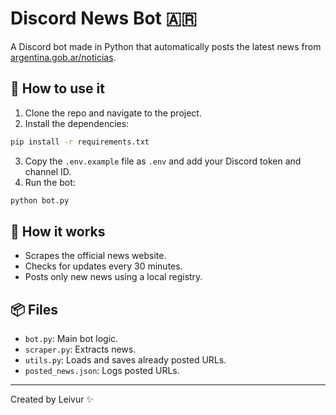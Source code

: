 # Discord News Bot 🇦🇷

A Discord bot made in Python that automatically posts the latest news from [argentina.gob.ar/noticias](https://www.argentina.gob.ar/noticias).

## 🚀 How to use it

1. Clone the repo and navigate to the project.
2. Install the dependencies:
```bash
pip install -r requirements.txt
```
3. Copy the `.env.example` file as `.env` and add your Discord token and channel ID.
4. Run the bot:
```bash
python bot.py
```

## 🧠 How it works
- Scrapes the official news website.
- Checks for updates every 30 minutes.
- Posts only new news using a local registry.

## 📦 Files
- `bot.py`: Main bot logic.
- `scraper.py`: Extracts news.
- `utils.py`: Loads and saves already posted URLs.
- `posted_news.json`: Logs posted URLs.

---

Created by Leivur ✨
